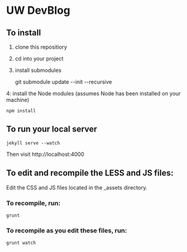 # UW DevBlog

## To install

1. clone this repositiory
2. cd into your project
3. install submodules

    git submodule update --init --recursive


4: install the Node modules (assumes Node has been installed on your machine)

    npm install

## To run your local server
    jekyll serve --watch
Then visit http://localhost:4000

## To edit and recompile the LESS and JS files:
Edit the CSS and JS files located in the _assets directory.

### To recompile, run:
    grunt 

### To recompile as you edit these files, run:
    grunt watch

